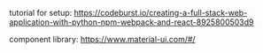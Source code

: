 tutorial for setup: https://codeburst.io/creating-a-full-stack-web-application-with-python-npm-webpack-and-react-8925800503d9

component library:
https://www.material-ui.com/#/
